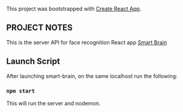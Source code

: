 This project was bootstrapped with [Create React App](https://github.com/facebook/create-react-app).

## PROJECT NOTES

This is the server API for face recognition React app [Smart Brain](https://github.com/laptite/smart-brain)

## Launch Script

After launching smart-brain, on the same localhost run the following:

### `npm start`

This will run the server and nodemon.
